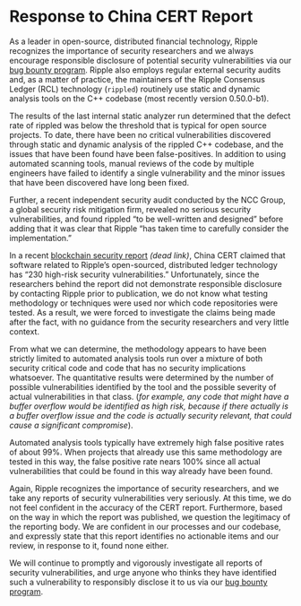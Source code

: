 # Response to China CERT Report

As a leader in open-source, distributed financial technology, Ripple recognizes the importance of security researchers and we always encourage responsible disclosure of potential security vulnerabilities via our [bug bounty program](https://ripple.com/bug-bounty/). Ripple also employs regular external security audits and, as a matter of practice, the maintainers of the Ripple Consensus Ledger (RCL) technology (`rippled`) routinely use static and dynamic analysis tools on the C++ codebase (most recently version 0.50.0-b1).

The results of the last internal static analyzer run determined that the defect rate of rippled was below the threshold that is typical for open source projects. To date, there have been no critical vulnerabilities discovered through static and dynamic analysis of the rippled C++ codebase, and the issues that have been found have been false-positives. In addition to using automated scanning tools, manual reviews of the code by multiple engineers have failed to identify a single vulnerability and the minor issues that have been discovered have long been fixed.

Further, a recent independent security audit conducted by the NCC Group, a global security risk mitigation firm, revealed no serious security vulnerabilities, and found rippled “to be well-written and designed” before adding that it was clear that Ripple “has taken time to carefully consider the implementation.”

In a recent [blockchain security report](http://if.cert.org.cn/res/web_file/bug_analyze_report.pdf) _(dead link)_, China CERT claimed that software related to Ripple’s open-sourced, distributed ledger technology has “230 high-risk security vulnerabilities.” Unfortunately, since the researchers behind the report did not demonstrate responsible disclosure by contacting Ripple prior to publication, we do not know what testing methodology or techniques were used nor which code repositories were tested. As a result, we were forced to investigate the claims being made after the fact, with no guidance from the security researchers and very little context.

From what we can determine, the methodology appears to have been strictly limited to automated analysis tools run over a mixture of both security critical code and code that has no security implications whatsoever. The quantitative results were determined by the number of possible vulnerabilities identified by the tool and the possible severity of actual vulnerabilities in that class. (<i>for example, any code that might have a buffer overflow would be identified as high risk, because if there actually is a buffer overflow issue and the code is actually security relevant, that could cause a significant compromise</i>).

Automated analysis tools typically have extremely high false positive rates of about 99%. When projects that already use this same methodology are tested in this way, the false positive rate nears 100% since all actual vulnerabilities that could be found in this way already have been found.

Again, Ripple recognizes the importance of security researchers, and we take any reports of security vulnerabilities very seriously. At this time, we do not feel confident in the accuracy of the CERT report. Furthermore, based on the way in which the report was published, we question the legitimacy of the reporting body. We are confident in our processes and our codebase, and expressly state that this report identifies no actionable items and our review, in response to it, found none either.

We will continue to promptly and vigorously investigate all reports of security vulnerabilities, and urge anyone who thinks they have identified such a vulnerability to responsibly disclose it to us via our [bug bounty program](https://ripple.com/bug-bounty/).

